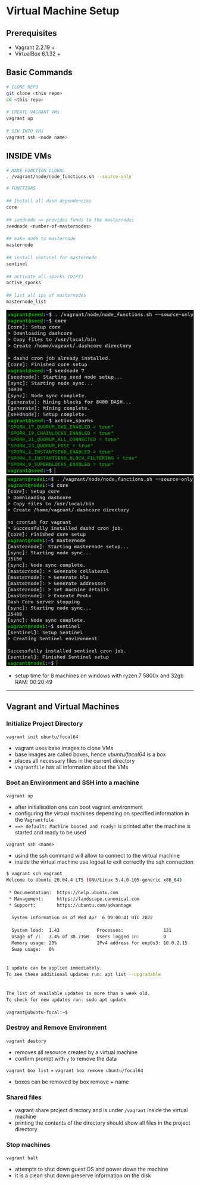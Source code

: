 # Virtual Machine Setup

## Prerequisites

- Vagrant 2.2.19 +
- VirtualBox 6.1.32 +

## Basic Commands

```bash
# CLONE REPO
git clone <this repo>
cd <this repo>

# CREATE VAGRANT VMs
vagrant up

# SSH INTO VMs
vagrant ssh <node name>

```

## INSIDE VMs

```bash
# MAKE FUNCTION GLOBAL
. /vagrant/node/node_functions.sh --source-only
```

```bash
# FUNCTIONS

## Install all dash dependencies
core

## seednode => provides funds to the masternodes
seednode <number-of-masternodes>

## make node to masternode
masternode

## install sentinel for masternode
sentinel

## activate all sporks (DIPs)
active_sporks

## list all ips of masternodes
masternode_list

```

![seed-node-example](img/seed-node.png) ![seed-node-example](img/master-node.png)

- setup time for 8 machines on windows with ryzen 7 5800x and 32gb RAM: 00:20:49

---

## Vagrant and Virtual Machines

### Initialize Project Directory

`vagrant init ubuntu/focal64`

- vagrant uses base images to clone VMs
- base images are called boxes, hence *ubuntu/focal64* is a box
- places all necessary files in the current directory
- `Vagrantfile` has all information about the VMs

### Boot an Environment and SSH into a machine

`vagrant up`

- after initialisation one can boot vagrant environment
- configuring the virtual machines depending on specified information in the `Vagrantfile`
- `==> default: Machine booted and ready!` is printed after the machine is started and ready to be used

`vagrant ssh <name>`

- usind the ssh command will allow to connect to the virtual machine
- inside the virtual machine use logout to exit correctly the ssh connection

```bash
$ vagrant ssh vagrant
Welcome to Ubuntu 20.04.4 LTS (GNU/Linux 5.4.0-105-generic x86_64)

 * Documentation:  https://help.ubuntu.com
 * Management:     https://landscape.canonical.com
 * Support:        https://ubuntu.com/advantage

  System information as of Wed Apr  6 09:00:41 UTC 2022

  System load:  1.43              Processes:               121
  Usage of /:   3.4% of 38.71GB   Users logged in:         0
  Memory usage: 20%               IPv4 address for enp0s3: 10.0.2.15
  Swap usage:   0%


1 update can be applied immediately.
To see these additional updates run: apt list --upgradable


The list of available updates is more than a week old.
To check for new updates run: sudo apt update

vagrant@ubuntu-focal:~$ 
```

### Destroy and Remove Environment

`vagrant destory`

- removes all resource created by a virtual machine
- confirm prompt with `y` to remove the data

`vagrant box list` + `vagrant box remove ubuntu/focal64`

- boxes can be removed by box remove + name

### Shared files

- vagrant share project directory and is under `/vagrant` inside the virtual machine
- printing the contents of the directory should show all files in the project directory

### Stop machines

`vagrant halt`

- attempts to shut down guest OS and power down the machine
- it is a clean shut down preserve information on the disk
